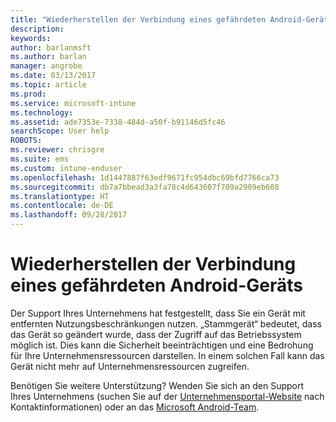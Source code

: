 ```yaml
---
title: "Wiederherstellen der Verbindung eines gefährdeten Android-Geräts | Microsoft-Dokumentation"
description: 
keywords: 
author: barlanmsft
ms.author: barlan
manager: angrobe
ms.date: 03/13/2017
ms.topic: article
ms.prod: 
ms.service: microsoft-intune
ms.technology: 
ms.assetid: ade7353e-7338-484d-a50f-b91146d5fc46
searchScope: User help
ROBOTS: 
ms.reviewer: chrisgre
ms.suite: ems
ms.custom: intune-enduser
ms.openlocfilehash: 1d1447887f63edf9671fc954dbc69bfd7766ca73
ms.sourcegitcommit: db7a7bbead3a3fa78c4d643607f709a2909eb608
ms.translationtype: HT
ms.contentlocale: de-DE
ms.lasthandoff: 09/28/2017
---
```

# <a name="how-to-reconnect-a-compromised-android-device"></a>Wiederherstellen der Verbindung eines gefährdeten Android-Geräts

Der Support Ihres Unternehmens hat festgestellt, dass Sie ein Gerät mit entfernten Nutzungsbeschränkungen nutzen. „Stammgerät“ bedeutet, dass das Gerät so geändert wurde, dass der Zugriff auf das Betriebssystem möglich ist. Dies kann die Sicherheit beeinträchtigen und eine Bedrohung für Ihre Unternehmensressourcen darstellen. In einem solchen Fall kann das Gerät nicht mehr auf Unternehmensressourcen zugreifen.

Benötigen Sie weitere Unterstützung? Wenden Sie sich an den Support Ihres Unternehmens (suchen Sie auf der [Unternehmensportal-Website](https://portal.manage.microsoft.com) nach Kontaktinformationen) oder an das <a href="mailto:wintunedroidfbk@microsoft.com?subject=I'm having trouble with a rooted device&body=Describe the issue you're experiencing here.">Microsoft Android-Team</a>.
